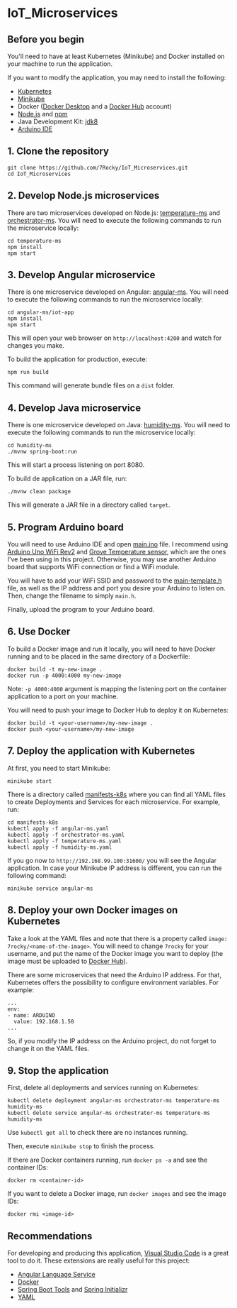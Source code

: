 # IoT_Microservices

## Before you begin

You'll need to have at least Kubernetes (Minikube) and Docker installed on your machine to run the application.

If you want to modify the application, you may need to install the following:

* [Kubernetes](https://kubernetes.io/docs/tasks/tools/install-kubectl/)
* [Minikube](https://kubernetes.io/docs/tasks/tools/install-minikube/)
* Docker ([Docker Desktop](https://www.docker.com/products/docker-desktop) and a [Docker Hub](https://hub.docker.com) account)
* [Node.js](https://nodejs.org/en/download/) and [npm](https://www.npmjs.com/get-npm)
* Java Development Kit: [jdk8](https://www.oracle.com/technetwork/java/javase/downloads/jdk8-downloads-2133151.html)
* [Arduino IDE](https://www.arduino.cc/en/main/software)

## 1. Clone the repository

```
git clone https://github.com/7Rocky/IoT_Microservices.git
cd IoT_Microservices
```

## 2. Develop Node.js microservices

There are two microservices developed on Node.js: [temperature-ms](https://github.com/7Rocky/IoT_Microservices/tree/master/temperature-ms) and [orchestrator-ms](https://github.com/7Rocky/IoT_Microservices/tree/master/orchestrator-ms). You will need to execute the following commands to run the microservice locally:

```
cd temperature-ms
npm install
npm start
```

## 3. Develop Angular microservice

There is one microservice developed on Angular: [angular-ms](https://github.com/7Rocky/IoT_Microservices/tree/master/angular-ms). You will need to execute the following commands to run the microservice locally:

```
cd angular-ms/iot-app
npm install
npm start
```

This will open your web browser on `http://localhost:4200` and watch for changes you make.

To build the application for production, execute:

```
npm run build
```

This command will generate bundle files on a `dist` folder.

## 4. Develop Java microservice

There is one microservice developed on Java: [humidity-ms](https://github.com/7Rocky/IoT_Microservices/tree/master/humidity-ms). You will need to execute the following commands to run the microservice locally:

```
cd humidity-ms
./mvnw spring-boot:run
```

This will start a process listening on port 8080.

To build de application on a JAR file, run:

```
./mvnw clean package
```

This will generate a JAR file in a directory called `target`.

## 5. Program Arduino board

You will need to use Arduino IDE and open [main.ino](https://github.com/7Rocky/IoT_Microservices/tree/master/arduino-iot/main/main.ino) file. I recommend using [Arduino Uno WiFi Rev2](https://store.arduino.cc/arduino-uno-wifi-rev2) and [Grove Temperature sensor](https://store.arduino.cc/grove-temperature-sensor), which are the ones I've been using in this project. Otherwise, you may use another Arduino board that supports WiFi connection or find a WiFi module.

You will have to add your WiFi SSID and password to the [main-template.h](https://github.com/7Rocky/IoT_Microservices/tree/master/arduino-iot/main/main-template.h) file, as well as the IP address and port you desire your Arduino to listen on. Then, change the filename to simply `main.h`.

Finally, upload the program to your Arduino board.

## 6. Use Docker

To build a Docker image and run it locally, you will need to have Docker running and to be placed in the same directory of a Dockerfile:

```
docker build -t my-new-image .
docker run -p 4000:4000 my-new-image
```

Note: `-p 4000:4000` argument is mapping the listening port on the container application to a port on your machine.

You will need to push your image to Docker Hub to deploy it on Kubernetes:

```
docker build -t <your-username>/my-new-image .
docker push <your-username>/my-new-image
```

## 7. Deploy the application with Kubernetes

At first, you need to start Minikube:

```
minikube start
```

There is a directory called [manifests-k8s](https://github.com/7Rocky/IoT_Microservices/tree/master/manifests-k8s) where you can find all YAML files to create Deployments and Services for each microservice. For example, run:

```
cd manifests-k8s
kubectl apply -f angular-ms.yaml
kubectl apply -f orchestrator-ms.yaml
kubectl apply -f temperature-ms.yaml
kubectl apply -f humidity-ms.yaml
```

If you go now to `http://192.168.99.100:31600/` you will see the Angular application. In case your Minikube IP address is different, you can run the following command:

```
minikube service angular-ms
```

## 8. Deploy your own Docker images on Kubernetes

Take a look at the YAML files and note that there is a property called `image: 7rocky/<name-of-the-image>`. You will need to change `7rocky` for your username, and put the name of the Docker image you want to deploy (the image must be uploaded to [Docker Hub](https://hub.docker.com)).

There are some microservices that need the Arduino IP address. For that, Kubernetes offers the possibility to configure environment variables. For example:

```
...
env:
- name: ARDUINO
  value: 192.168.1.50
...
```

So, if you modify the IP address on the Arduino project, do not forget to change it on the YAML files.

## 9. Stop the application

First, delete all deployments and services running on Kubernetes:

```
kubectl delete deployment angular-ms orchestrator-ms temperature-ms humidity-ms
kubectl delete service angular-ms orchestrator-ms temperature-ms humidity-ms 
```

Use `kubectl get all` to check there are no instances running.

Then, execute `minikube stop` to finish the process.

If there are Docker containers running, run `docker ps -a` and see the container IDs:

```
docker rm <container-id>
```

If you want to delete a Docker image, run `docker images` and see the image IDs:

```
docker rmi <image-id>
```

## Recommendations

For developing and producing this application, [Visual Studio Code](https://code.visualstudio.com) is a great tool to do it. These extensions are really useful for this project:

* [Angular Language Service](https://marketplace.visualstudio.com/items?itemName=Angular.ng-template)
* [Docker](https://marketplace.visualstudio.com/items?itemName=ms-azuretools.vscode-docker)
* [Spring Boot Tools](https://marketplace.visualstudio.com/items?itemName=Pivotal.vscode-spring-boot) and [Spring Initializr](https://marketplace.visualstudio.com/items?itemName=vscjava.vscode-spring-initializr)
* [YAML](https://marketplace.visualstudio.com/items?itemName=redhat.vscode-yaml)
